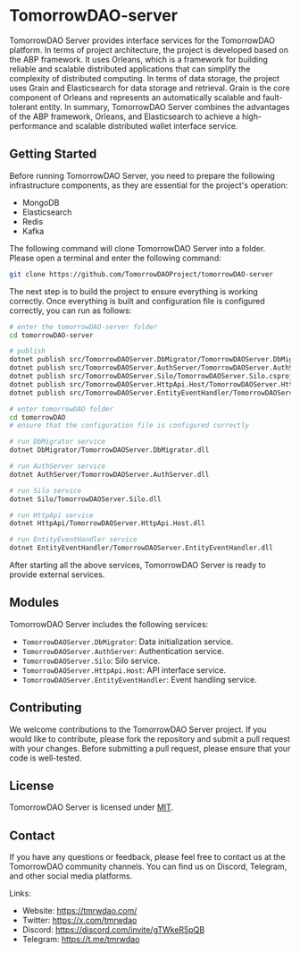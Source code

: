 # TomorrowDAO-server

TomorrowDAO Server provides interface services for the TomorrowDAO platform. In terms of project architecture, the project is developed based on the ABP framework. It uses Orleans, which is a framework for building reliable and scalable distributed applications that can simplify the complexity of distributed computing. In terms of data storage, the project uses Grain and Elasticsearch for data storage and retrieval. Grain is the core component of Orleans and represents an automatically scalable and fault-tolerant entity. In summary, TomorrowDAO Server combines the advantages of the ABP framework, Orleans, and Elasticsearch to achieve a high-performance and scalable distributed wallet interface service.
## Getting Started

Before running TomorrowDAO Server, you need to prepare the following infrastructure components, as they are essential for the project's operation:
* MongoDB
* Elasticsearch
* Redis
* Kafka

The following command will clone TomorrowDAO Server into a folder. Please open a terminal and enter the following command:
```Bash
git clone https://github.com/TomorrowDAOProject/tomorrowDAO-server
```

The next step is to build the project to ensure everything is working correctly. Once everything is built and configuration file is configured correctly, you can run as follows:

```Bash
# enter the tomorrowDAO-server folder
cd tomorrowDAO-server

# publish
dotnet publish src/TomorrowDAOServer.DbMigrator/TomorrowDAOServer.DbMigrator.csproj -o tomorrowDAO/DbMigrator
dotnet publish src/TomorrowDAOServer.AuthServer/TomorrowDAOServer.AuthServer.csproj -o tomorrowDAO/AuthServer
dotnet publish src/TomorrowDAOServer.Silo/TomorrowDAOServer.Silo.csproj -o tomorrowDAO/Silo
dotnet publish src/TomorrowDAOServer.HttpApi.Host/TomorrowDAOServer.HttpApi.Host.csproj -o tomorrowDAO/HttpApi
dotnet publish src/TomorrowDAOServer.EntityEventHandler/TomorrowDAOServer.EntityEventHandler.csproj -o tomorrowDAO/EntityEventHandler

# enter tomorrowDAO folder
cd tomorrowDAO
# ensure that the configuration file is configured correctly

# run DbMigrator service
dotnet DbMigrator/TomorrowDAOServer.DbMigrator.dll

# run AuthServer service
dotnet AuthServer/TomorrowDAOServer.AuthServer.dll

# run Silo service
dotnet Silo/TomorrowDAOServer.Silo.dll

# run HttpApi service
dotnet HttpApi/TomorrowDAOServer.HttpApi.Host.dll

# run EntityEventHandler service
dotnet EntityEventHandler/TomorrowDAOServer.EntityEventHandler.dll
```

After starting all the above services, TomorrowDAO Server is ready to provide external services.

## Modules

TomorrowDAO Server includes the following services:

- `TomorrowDAOServer.DbMigrator`: Data initialization service.
- `TomorrowDAOServer.AuthServer`: Authentication service.
- `TomorrowDAOServer.Silo`: Silo service.
- `TomorrowDAOServer.HttpApi.Host`: API interface service.
- `TomorrowDAOServer.EntityEventHandler`: Event handling service.

## Contributing

We welcome contributions to the TomorrowDAO Server project. If you would like to contribute, please fork the repository and submit a pull request with your changes. Before submitting a pull request, please ensure that your code is well-tested.


## License

TomorrowDAO Server is licensed under [MIT](https://github.com/TomorrowDAOProject/tomorrowDAO-server/blob/master/LICENSE).

## Contact

If you have any questions or feedback, please feel free to contact us at the TomorrowDAO community channels. You can find us on Discord, Telegram, and other social media platforms.

Links:

- Website: https://tmrwdao.com/
- Twitter: https://x.com/tmrwdao
- Discord: https://discord.com/invite/gTWkeR5pQB
- Telegram: https://t.me/tmrwdao